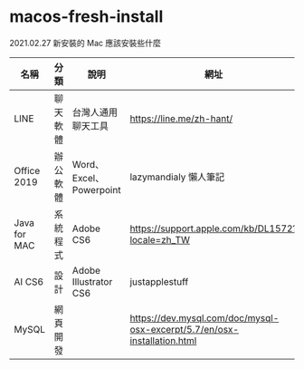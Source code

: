 # macos-fresh-install

2021.02.27 新安裝的 Mac 應該安裝些什麼

| 名稱 | 分類 | 說明 | 網址 |
|--|--|--|--|
| LINE | 聊天軟體 | 台灣人通用聊天工具 | https://line.me/zh-hant/ |
| Office 2019 | 辦公軟體 | Word、Excel、Powerpoint | lazymandialy 懶人筆記 |
| Java for MAC | 系統程式 | Adobe CS6 | https://support.apple.com/kb/DL1572?locale=zh_TW |
| AI CS6 | 設計 | Adobe Illustrator CS6 | justapplestuff |
| MySQL | 網頁開發 | | https://dev.mysql.com/doc/mysql-osx-excerpt/5.7/en/osx-installation.html |
